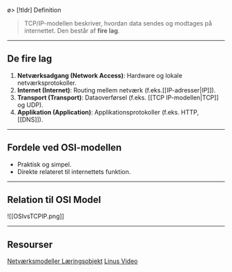 ø> [!tldr] Definition
> TCP/IP-modellen beskriver, hvordan data sendes og modtages på internettet. Den består af **fire lag**.

---

## De fire lag
1.  **Netværksadgang (Network Access)**: Hardware og lokale netværksprotokoller.
2.  **Internet (Internet)**: Routing mellem netværk (f.eks.[[IP-adresser|IP]]).
3.  **Transport (Transport)**: Dataoverførsel (f.eks. [[TCP IP-modellen|TCP]] og UDP).
4.  **Applikation (Application)**: Applikationsprotokoller (f.eks. HTTP, [[DNS]]).

---

## Fordele ved OSI-modellen
- Praktisk og simpel.
- Direkte relateret til internettets funktion.

---

## Relation til OSI Model
![[OSIvsTCPIP.png]]

---

## Resourser
[Netværksmodeller Læringsobjekt](https://scorm.itslearning.com/data/3289/C20150/ims_import_29/scormcontent/index.html#/lessons/BSmTZbYth9KXah_URHzMGletI5zXtfWe)
[Linus Video](https://www.youtube.com/watch?v=PpsEaqJV_A0&ab_channel=Techquickie)